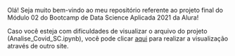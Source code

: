 Olá! Seja muito bem-vindo ao meu repositório referente ao projeto final do Módulo 02 do Bootcamp de Data Science Aplicada 2021 da Alura!

Caso você esteja com dificuldades de visualizar o arquivo do projeto (Analise_Covid_SC.ipynb), você pode clicar [aqui](https://nbviewer.jupyter.org/github/gustavolq/Bootcamp-DataScience-Alura/blob/main/Modulo_02/Projeto/Analise_Covid_SC.ipynb) para realizar a visualização através de outro site.
